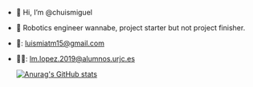 - 👋 Hi, I’m @chuismiguel
- 👀 Robotics engineer wannabe, project starter but not project finisher.
- 📧: luismiatm15@gmail.com
- 🏫📧: lm.lopez.2019@alumnos.urjc.es

  [![Anurag's GitHub stats](https://github-readme-stats.vercel.app/api?username=chuismguel)](https://github.com/chuismguel/github-readme-stats)

<!---
chuismiguel/chuismiguel is a ✨ special ✨ repository because its `README.md` (this file) appears on your GitHub profile.
You can click the Preview link to take a look at your changes.
--->
